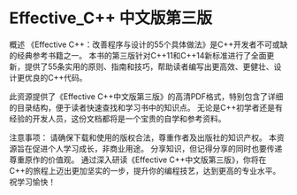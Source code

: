 # Effective_C++ 中文版第三版
概述
《Effective C++：改善程序与设计的55个具体做法》是C++开发者不可或缺的经典参考书籍之一。
本书的第三版针对C++11和C++14新标准进行了全面更新，提供了55条实用的原则、指南和技巧，帮助读者编写出更高效、更健壮、设计更优良的C++代码。

此资源提供了《Effective C++中文版第三版》的高清PDF格式，特别包含了详细的目录结构，便于读者快速查找和学习书中的知识点。
无论是C++初学者还是有经验的开发人员，这份文档都将是一个宝贵的自学和参考资料。

注意事项：
请确保下载和使用的版权合法，尊重作者及出版社的知识产权。
本资源旨在促进个人学习成长，非商业用途。
分享知识，但记得分享的同时也要传递尊重原作的价值观。
通过深入研读《Effective C++中文版第三版》，你将在C++的旅程上迈出更加坚实的一步，提升你的编程技艺，达到更高的专业水平。祝学习愉快！


